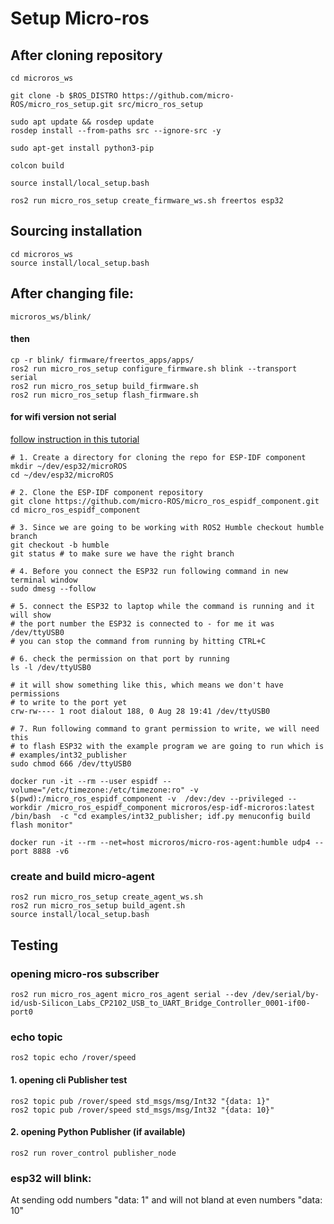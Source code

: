# Setup Micro-ros

## After cloning repository

```
cd microros_ws

git clone -b $ROS_DISTRO https://github.com/micro-ROS/micro_ros_setup.git src/micro_ros_setup

sudo apt update && rosdep update
rosdep install --from-paths src --ignore-src -y

sudo apt-get install python3-pip

colcon build

source install/local_setup.bash

ros2 run micro_ros_setup create_firmware_ws.sh freertos esp32
```

## Sourcing installation

```
cd microros_ws
source install/local_setup.bash
```

## After changing file:

```
microros_ws/blink/
```

#### then

```
cp -r blink/ firmware/freertos_apps/apps/
ros2 run micro_ros_setup configure_firmware.sh blink --transport serial
ros2 run micro_ros_setup build_firmware.sh
ros2 run micro_ros_setup flash_firmware.sh
```

#### for wifi version not serial


[follow instruction in this tutorial](https://robofoundry.medium.com/esp32-micro-ros-actually-working-over-wifi-and-udp-transport-519a8ad52f65)
```
# 1. Create a directory for cloning the repo for ESP-IDF component
mkdir ~/dev/esp32/microROS
cd ~/dev/esp32/microROS

# 2. Clone the ESP-IDF component repository
git clone https://github.com/micro-ROS/micro_ros_espidf_component.git
cd micro_ros_espidf_component

# 3. Since we are going to be working with ROS2 Humble checkout humble branch
git checkout -b humble 
git status # to make sure we have the right branch

# 4. Before you connect the ESP32 run following command in new terminal window
sudo dmesg --follow

# 5. connect the ESP32 to laptop while the command is running and it will show 
# the port number the ESP32 is connected to - for me it was /dev/ttyUSB0
# you can stop the command from running by hitting CTRL+C

# 6. check the permission on that port by running
ls -l /dev/ttyUSB0

# it will show something like this, which means we don't have permissions 
# to write to the port yet
crw-rw---- 1 root dialout 188, 0 Aug 28 19:41 /dev/ttyUSB0

# 7. Run following command to grant permission to write, we will need this
# to flash ESP32 with the example program we are going to run which is
# examples/int32_publisher
sudo chmod 666 /dev/ttyUSB0

docker run -it --rm --user espidf --volume="/etc/timezone:/etc/timezone:ro" -v  $(pwd):/micro_ros_espidf_component -v  /dev:/dev --privileged --workdir /micro_ros_espidf_component microros/esp-idf-microros:latest /bin/bash  -c "cd examples/int32_publisher; idf.py menuconfig build flash monitor"

docker run -it --rm --net=host microros/micro-ros-agent:humble udp4 --port 8888 -v6
```

### create and build micro-agent

```
ros2 run micro_ros_setup create_agent_ws.sh
ros2 run micro_ros_setup build_agent.sh
source install/local_setup.bash
```

## Testing

### opening micro-ros subscriber

```
ros2 run micro_ros_agent micro_ros_agent serial --dev /dev/serial/by-id/usb-Silicon_Labs_CP2102_USB_to_UART_Bridge_Controller_0001-if00-port0
```

### echo topic 

```
ros2 topic echo /rover/speed 

```
#### 1. opening cli Publisher test

```
ros2 topic pub /rover/speed std_msgs/msg/Int32 "{data: 1}"
ros2 topic pub /rover/speed std_msgs/msg/Int32 "{data: 10}"
```

#### 2. opening Python Publisher (if available)

```
ros2 run rover_control publisher_node
```



### esp32 will blink:

At sending odd numbers "data: 1" and will not bland at even numbers
"data: 10"
